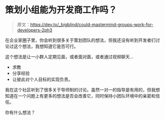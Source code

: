 # 策划小组能为开发商工作吗？

> 原文：<https://dev.to/_bigblind/could-mastermind-groups-work-for-developers-2ph3>

在企业家圈子里，你会听到很多关于策划团队的想法，但我还没有听到开发者们讨论过这个想法，我想知道它是否可行。

这个想法是让一小群人定期见面，或者面对面，或者通过视频聊天...

*   求教
*   分享经验
*   让彼此对个人目标的实现负责。

我在这个社区听到了很多关于导师制的讨论。虽然一对一的指导是有用的，但我想知道在一个问题上有更多的想法是否会改善它，同时保持小团队环境中的亲密和信任。

你有什么想法？
